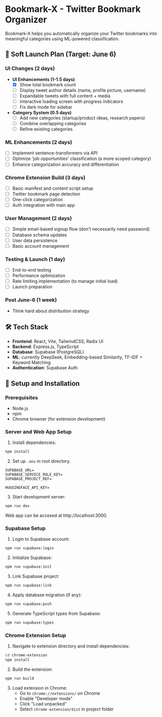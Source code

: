 # Bookmark-X - Twitter Bookmark Organizer

Bookmark-X helps you automatically organize your Twitter bookmarks into meaningful categories using ML-powered classification.

## 🚀 Soft Launch Plan (Target: June 6)

### UI Changes (2 days)
- **UI Enhancements (1-1.5 days)**
  - [x] Show total bookmark count
  - [ ] Display tweet author details (name, profile picture, username)
  - [ ] Expandable tweets with full content + media
  - [ ] Interactive loading screen with progress indicators
  - [ ] Fix dark mode for sidebar
  
- **Category System (0.5 days)**
  - [ ] Add new categories (startup/product ideas, research papers)
  - [ ] Combine overlapping categories
  - [ ] Refine existing categories

### ML Enhancements (2 days)
- [ ] Implement sentence-transformers via API
- [ ] Optimize 'job opportunities' classification (a more scoped category)
- [ ] Enhance categorization accuracy and differentiation

### Chrome Extension Build (3 days)
- [ ] Basic manifest and content script setup
- [ ] Twitter bookmark page detection
- [ ] One-click categorization
- [ ] Auth integration with main app

### User Management (2 days)
- [ ] Simple email-based signup flow (don't necessarily need password)
- [ ] Database schema updates
- [ ] User data persistence
- [ ] Basic account management

### Testing & Launch (1 day)
- [ ] End-to-end testing
- [ ] Performance optimization
- [ ] Rate limiting implementation (to manage initial load)
- [ ] Launch preparation

### Post June-6 (1 week)
- Think hard about distribution strategy

## 🛠️ Tech Stack

- **Frontend**: React, Vite, TailwindCSS, Radix UI
- **Backend**: Express.js, TypeScript
- **Database**: Supabase (PostgreSQL)
- **ML**: currently DeepSeek, Embedding-based Similarity, TF-IDF + Keyword Matching
- **Authentication**: Supabase Auth

## 🔧 Setup and Installation

### Prerequisites

- Node.js
- npm
- Chrome browser (for extension development)

### Server and Web App Setup
1. Install dependencies:
```bash
npm install
```

2. Set up `.env` in root directory.
```
SUPABASE_URL=
SUPABASE_SERVICE_ROLE_KEY=
SUPABASE_PROJECT_REF=

HUGGINGFACE_API_KEY=
```

3. Start development server:
```bash
npm run dev
```
Web app can be accesed at http://localhost:3000.

### Supabase Setup

1. Login to Supabase account:
```bash
npm run supabase:login
```

2. Initialize Supabase:
```bash
npm run supabase:init
```

3. Link Supabase project:
```bash
npm run supabase:link
```

4. Apply database migration (if any):
```bash
npm run supabase:push
```

5. Generate TypeScript types from Supabase:
```bash
npm run supabase:types
```

### Chrome Extension Setup

1. Navigate to extension directory and install dependencies:
```bash
cd chrome-extension
npm install
```

2. Build the extension:
```bash
npm run build
```

3. Load extension in Chrome:
   - Go to `chrome://extensions/` on Chrome
   - Enable "Developer mode"
   - Click "Load unpacked"
   - Select `chrome-extension/dist` in project folder
